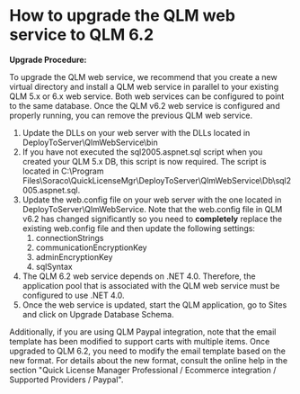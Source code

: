 # How to upgrade the QLM web service to QLM 6.2

**Upgrade Procedure:**

To upgrade the QLM web service, we recommend that you create a new virtual directory and install a QLM web service in parallel to your existing QLM 5.x or 6.x web service. Both web services can be configured to point to the same database. Once the QLM v6.2 web service is configured and properly running, you can remove the previous QLM web service.

1. Update the DLLs on your web server with the DLLs located in DeployToServer\QlmWebService\bin
2. If you have not executed the sql2005.aspnet.sql script when you created your QLM 5.x DB, this script is now required. The script is located in C:\Program Files\Soraco\QuickLicenseMgr\DeployToServer\QlmWebService\Db\sql2005.aspnet.sql.
3. Update the web.config file on your web server with the one located in DeployToServer\QlmWebService. Note that the web.config file in QLM v6.2 has changed significantly so you need to **completely** replace the existing web.config file and then update the following settings:
   1. connectionStrings
   2. communicationEncryptionKey
   3. adminEncryptionKey
   4. sqlSyntax
4. The QLM 6.2 web service depends on .NET 4.0. Therefore, the application pool that is associated with the QLM web service must be configured to use .NET 4.0.
5. Once the web service is updated, start the QLM application, go to Sites and click on Upgrade Database Schema.

Additionally, if you are using QLM Paypal integration, note that the email template has been modified to support carts with multiple items. Once upgraded to QLM 6.2, you need to modify the email template based on the new format. For details about the new format, consult the online help in the section "Quick License Manager Professional / Ecommerce integration / Supported Providers / Paypal".
